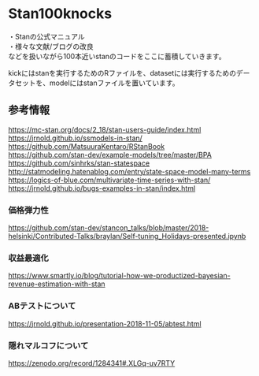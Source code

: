 # Stan100knocks

・Stanの公式マニュアル  
・様々な文献/ブログの改良  
などを扱いながら100本近いstanのコードをここに蓄積していきます。

kickにはstanを実行するためのRファイルを、datasetには実行するためのデータセットを、modelにはstanファイルを置いています。


## 参考情報
https://mc-stan.org/docs/2_18/stan-users-guide/index.html  
https://jrnold.github.io/ssmodels-in-stan/  
https://github.com/MatsuuraKentaro/RStanBook  
https://github.com/stan-dev/example-models/tree/master/BPA  
https://github.com/sinhrks/stan-statespace  
http://statmodeling.hatenablog.com/entry/state-space-model-many-terms  
https://logics-of-blue.com/multivariate-time-series-with-stan/  
https://jrnold.github.io/bugs-examples-in-stan/index.html  

### 価格弾力性
https://github.com/stan-dev/stancon_talks/blob/master/2018-helsinki/Contributed-Talks/braylan/Self-tuning_Holidays-presented.ipynb  
### 収益最適化
https://www.smartly.io/blog/tutorial-how-we-productized-bayesian-revenue-estimation-with-stan

### ABテストについて
https://jrnold.github.io/presentation-2018-11-05/abtest.html
### 隠れマルコフについて
https://zenodo.org/record/1284341#.XLGq-uv7RTY
